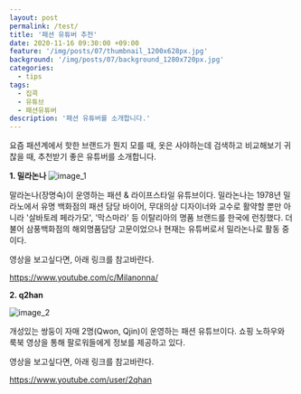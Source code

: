 ```yaml
---
layout: post
permalink: /test/
title: '패션 유튜버 추천'
date: 2020-11-16 09:30:00 +09:00
feature: '/img/posts/07/thumbnail_1200x628px.jpg'
background: '/img/posts/07/background_1280x720px.jpg'
categories:
  - tips
tags:
  - 집콕
  - 유튜브
  - 패션유튜버
description: '패션 유튜버를 소개합니다.'
---
```


요즘 패션계에서 핫한 브랜드가 뭔지 모를 때,
옷은 사야하는데 검색하고 비교해보기 귀찮을 때,
추천받기 좋은 유튜버를 소개합니다.

**1. 밀라논나**
![image_1](https://ifh.cc/g/0N66gv.jpg)

말라논나(장명숙)이 운영하는 패션 & 라이프스타일 유튜브이다.
밀라논나는 1978년 밀라노에서 유명 백화점의 패션 담당 바이어, 무대의상 디자이너와 교수로 활약할 뿐만 아니라 '살바토레 페라가모', '막스마라' 등 이탈리아의 명품 브랜드를 한국에 런칭했다. 더불어 삼풍백화점의 해외명품담당 고문이었으나 현재는 유튜버로서 밀라논나로 활동 중이다.

영상을 보고싶다면, 아래 링크를 참고바란다.

https://www.youtube.com/c/Milanonna/



**2. q2han**

![image_2](https://ifh.cc/g/cReYFP.jpg)

개성있는 쌍둥이 자매 2명(Qwon, Qjin)이 운영하는 패션 유튜브이다.
쇼핑 노하우와 룩북 영상을 통해 팔로워들에게 정보를 제공하고 있다.

영상을 보고싶다면, 아래 링크를 참고바란다.

https://www.youtube.com/user/2qhan

